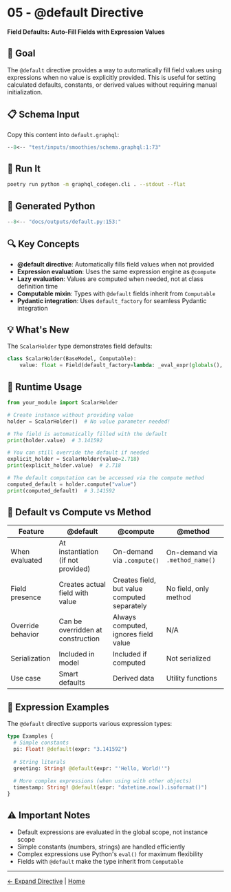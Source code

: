 # 05 - @default Directive

**Field Defaults: Auto-Fill Fields with Expression Values**

## 🎯 Goal

The `@default` directive provides a way to automatically fill field values using expressions when no value is explicitly provided. This is useful for setting calculated defaults, constants, or derived values without requiring manual initialization.

## 📋 Schema Input

Copy this content into `default.graphql`:

```graphql
--8<-- "test/inputs/smoothies/schema.graphql:1:73"
```

## 🚀 Run It

```bash
poetry run python -m graphql_codegen.cli . --stdout --flat
```

## 🐍 Generated Python

```python
--8<-- "docs/outputs/default.py:153:"
```

## 🔍 Key Concepts

- **@default directive**: Automatically fills field values when not provided
- **Expression evaluation**: Uses the same expression engine as `@compute`
- **Lazy evaluation**: Values are computed when needed, not at class definition time
- **Computable mixin**: Types with `@default` fields inherit from `Computable`
- **Pydantic integration**: Uses `default_factory` for seamless Pydantic integration

## 💡 What's New

The `ScalarHolder` type demonstrates field defaults:

```python
class ScalarHolder(BaseModel, Computable):
    value: float = Field(default_factory=lambda: _eval_expr(globals(), '3.141592'), json_schema_extra={'default': {'expr': '3.141592'}})
```

## 🧮 Runtime Usage

```python
from your_module import ScalarHolder

# Create instance without providing value
holder = ScalarHolder()  # No value parameter needed!

# The field is automatically filled with the default
print(holder.value)  # 3.141592

# You can still override the default if needed
explicit_holder = ScalarHolder(value=2.718)
print(explicit_holder.value)  # 2.718

# The default computation can be accessed via the compute method
computed_default = holder.compute("value")
print(computed_default)  # 3.141592
```

## 🔧 Default vs Compute vs Method

| Feature | @default | @compute | @method |
|---------|----------|----------|---------|
| When evaluated | At instantiation (if not provided) | On-demand via `.compute()` | On-demand via `.method_name()` |
| Field presence | Creates actual field with value | Creates field, but value computed separately | No field, only method |
| Override behavior | Can be overridden at construction | Always computed, ignores field value | N/A |
| Serialization | Included in model | Included if computed | Not serialized |
| Use case | Smart defaults | Derived data | Utility functions |

## 🎨 Expression Examples

The `@default` directive supports various expression types:

```graphql
type Examples {
  # Simple constants
  pi: Float! @default(expr: "3.141592")
  
  # String literals  
  greeting: String! @default(expr: "'Hello, World!'")
  
  # More complex expressions (when using with other objects)
  timestamp: String! @default(expr: "datetime.now().isoformat()")
}
```

## ⚠️ Important Notes

- Default expressions are evaluated in the global scope, not instance scope
- Simple constants (numbers, strings) are handled efficiently
- Complex expressions use Python's `eval()` for maximum flexibility
- Fields with `@default` make the type inherit from `Computable`

---

[← Expand Directive](04-expand-directive.md) | [Home](../index.md) 